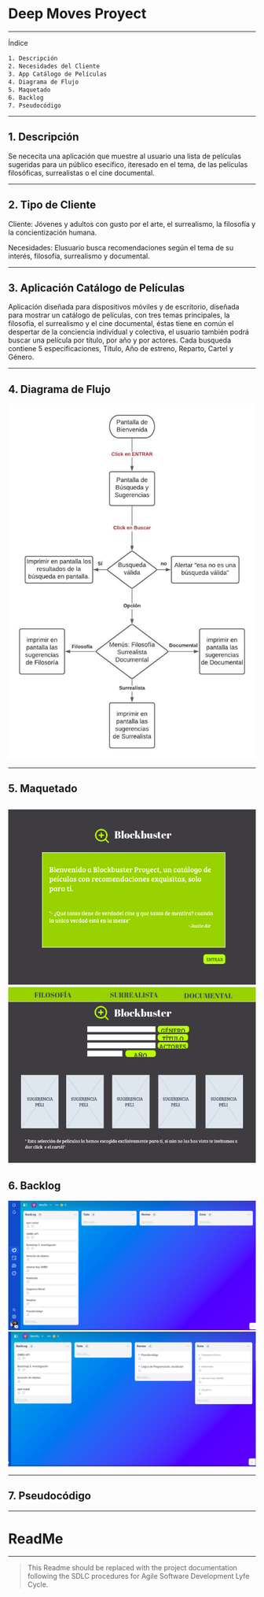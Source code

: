 # Deep Moves Proyect

---
Índice

    1. Descripción 
    2. Necesidades del Cliente
    3. App Catálogo de Películas 
    4. Diagrama de Flujo
    5. Maquetado
    6. Backlog
    7. Pseudocódigo
    
---
## 1. Descripción 

Se nececita una aplicación que muestre al usuario una lista de películas sugeridas para un público esecífico, iteresado en el tema, de las películas filosóficas, surrealistas o el cine documental.

---
## 2. Tipo de Cliente 

Cliente:
Jóvenes y adultos con gusto por el arte, el surrealismo, la filosofía y la concientización humana. 

Necesidades:
Elusuario busca recomendaciones según el tema de su interés, filosofía, surrealismo y documental.

---
## 3. Aplicación Catálogo de Películas

Aplicación diseñada para dispositivos móviles y de escritorio, diseñada para mostrar un catálogo de películas, con tres temas principales, la filosofía, el surrealismo y el cine documental, éstas tiene en común el despertar de la conciencia individual y colectiva, el usuario también podrá buscar una película por título, por año y por actores. Cada busqueda contiene 5 especificaciones, Título, Año de estreno, Reparto, Cartel y Género. 

---
## 4. Diagrama de Flujo
![Diagrama](./assets/Diagrama.jpeg)

---
## 5. Maquetado
![Maquetado](./assets/Bienvenida.png) ![Maquetado](./assets/Busqueda.png) 
---
## 6. Backlog
![Backlog](./assets/Ora1.png) ![Backlog](./assets/Ora2.png) 

---
## 7. Pseudocódigo
---
# ReadMe

---

> This Readme should be replaced with the project documentation following the SDLC procedures for Agile Software Development Lyfe Cycle.

